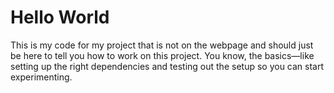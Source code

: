 # Hello World

This is my code for my project that is not on the webpage and should just be here to tell you how to work on this project. You know, the basics—like setting up the right dependencies and testing out the setup so you can start experimenting.

